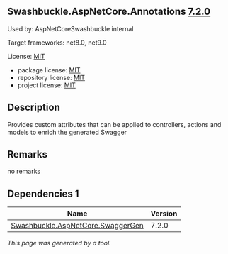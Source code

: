 Swashbuckle.AspNetCore.Annotations [7.2.0](https://www.nuget.org/packages/Swashbuckle.AspNetCore.Annotations/7.2.0)
--------------------

Used by: AspNetCoreSwashbuckle internal

Target frameworks: net8.0, net9.0

License: [MIT](../../../../licenses/mit) 

- package license: [MIT](https://licenses.nuget.org/MIT) 
- repository license: [MIT](https://github.com/domaindrivendev/Swashbuckle.AspNetCore.git) 
- project license: [MIT](https://github.com/domaindrivendev/Swashbuckle.AspNetCore) 

Description
-----------
Provides custom attributes that can be applied to controllers, actions and models to enrich the generated Swagger

Remarks
-----------
no remarks


Dependencies 1
-----------

|Name|Version|
|----------|:----|
|[Swashbuckle.AspNetCore.SwaggerGen](../../../../packages/nuget.org/swashbuckle.aspnetcore.swaggergen/7.2.0)|7.2.0|

*This page was generated by a tool.*